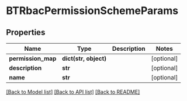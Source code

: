# BTRbacPermissionSchemeParams

## Properties
Name | Type | Description | Notes
------------ | ------------- | ------------- | -------------
**permission_map** | **dict(str, object)** |  | [optional] 
**description** | **str** |  | [optional] 
**name** | **str** |  | [optional] 

[[Back to Model list]](../README.md#documentation-for-models) [[Back to API list]](../README.md#documentation-for-api-endpoints) [[Back to README]](../README.md)


